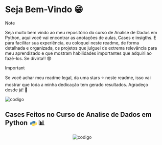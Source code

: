 # Seja Bem-Vindo 😁


> [!NOTE]
> Seja muito bem vindo ao meu repositório do curso de Analise de Dados em Python, aqui você vai encontrar as anotações de aulas, Cases e insigths. E para facilitar sua experiência, eu coloquei neste readme, 
>  de forma detalhada e organizada, os projetos que julguei de extrema relevância para meu aprendizado e que mostram habilidades importantes que adquiri ao fazê-los. Se divirta!! 😎

>[!IMPORTANT]
> Se você achar meu readme legal, da uma stars ⭐ neste readme, isso vai mostrar que toda a minha dedicação tem gerado resultados. Agradeço desde já! 🤝

<img src="https://github.com/user-attachments/assets/16a79a0e-238e-403f-b7e0-84c770e0d202" alt = "codigo" width="1200" height="200">


## Cases Feitos no Curso de Analise de Dados em Python <img align="center" alt="Python" height="20" width="30" src="https://raw.githubusercontent.com/devicons/devicon/master/icons/python/python-original.svg">📊

<div align='center'>


<img src="https://github.com/user-attachments/assets/a9ec53ad-5574-43ac-ac1d-b3eb672dd94a" alt = "codigo" width="1200" height="350">


</div>
